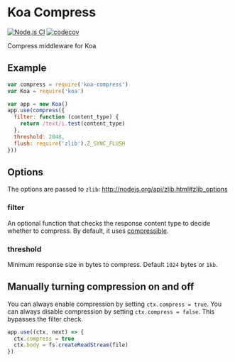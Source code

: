# Koa Compress

[![Node.js CI](https://github.com/koajs/compress/workflows/Node.js%20CI/badge.svg?branch=master)](https://github.com/koajs/compress/actions?query=workflow%3A%22Node.js+CI%22+branch%3Amaster)
[![codecov](https://codecov.io/gh/koajs/compress/branch/master/graph/badge.svg)](https://codecov.io/gh/koajs/compress)

Compress middleware for Koa

## Example

```js
var compress = require('koa-compress')
var Koa = require('koa')

var app = new Koa()
app.use(compress({
  filter: function (content_type) {
  	return /text/i.test(content_type)
  },
  threshold: 2048,
  flush: require('zlib').Z_SYNC_FLUSH
}))
```

## Options

The options are passed to `zlib`: http://nodejs.org/api/zlib.html#zlib_options

### filter

An optional function that checks the response content type to decide whether to compress.
By default, it uses [compressible](https://github.com/jshttp/compressible).

### threshold

Minimum response size in bytes to compress.
Default `1024` bytes or `1kb`.

## Manually turning compression on and off

You can always enable compression by setting `ctx.compress = true`.
You can always disable compression by setting `ctx.compress = false`.
This bypasses the filter check.

```js
app.use((ctx, next) => {
  ctx.compress = true
  ctx.body = fs.createReadStream(file)
})
```
